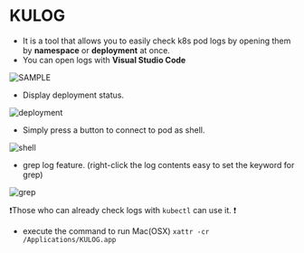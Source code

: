 # KULOG

* It is a tool that allows you to easily check k8s pod logs by opening them by **namespace** or **deployment** at once.
* You can open logs with **Visual Studio Code**

![SAMPLE](https://user-images.githubusercontent.com/5800440/222910878-e59abcba-7b77-4828-becd-0ae0c7f2e069.png)

* Display deployment status.

![deployment](https://user-images.githubusercontent.com/5800440/225370582-6a423c16-ccd3-4ff0-8a8a-62839aa3573c.png)

* Simply press a button to connect to pod as shell.

![shell](https://user-images.githubusercontent.com/5800440/224507333-1fd082de-f490-4486-895e-bc89cd4bfaca.png)

* grep log feature.
  (right-click the log contents easy to set the keyword for grep)

![grep](https://user-images.githubusercontent.com/5800440/225364764-45f97a4a-5b8a-42d5-a13b-3d41b421f713.png)

❗️Those who can already check logs with `kubectl` can use it. ❗

* execute the command to run Mac(OSX) `xattr -cr /Applications/KULOG.app`
